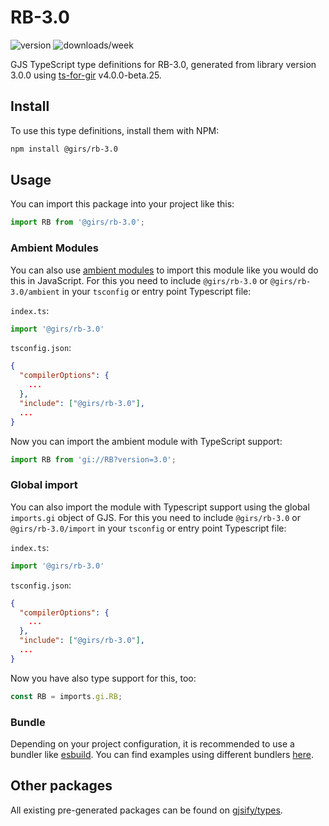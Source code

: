 
# RB-3.0

![version](https://img.shields.io/npm/v/@girs/rb-3.0)
![downloads/week](https://img.shields.io/npm/dw/@girs/rb-3.0)


GJS TypeScript type definitions for RB-3.0, generated from library version 3.0.0 using [ts-for-gir](https://github.com/gjsify/ts-for-gir) v4.0.0-beta.25.

## Install

To use this type definitions, install them with NPM:
```bash
npm install @girs/rb-3.0
```

## Usage

You can import this package into your project like this:
```ts
import RB from '@girs/rb-3.0';
```

### Ambient Modules

You can also use [ambient modules](https://github.com/gjsify/ts-for-gir/tree/main/packages/cli#ambient-modules) to import this module like you would do this in JavaScript.
For this you need to include `@girs/rb-3.0` or `@girs/rb-3.0/ambient` in your `tsconfig` or entry point Typescript file:

`index.ts`:
```ts
import '@girs/rb-3.0'
```

`tsconfig.json`:
```json
{
  "compilerOptions": {
    ...
  },
  "include": ["@girs/rb-3.0"],
  ...
}
```

Now you can import the ambient module with TypeScript support: 

```ts
import RB from 'gi://RB?version=3.0';
```

### Global import

You can also import the module with Typescript support using the global `imports.gi` object of GJS.
For this you need to include `@girs/rb-3.0` or `@girs/rb-3.0/import` in your `tsconfig` or entry point Typescript file:

`index.ts`:
```ts
import '@girs/rb-3.0'
```

`tsconfig.json`:
```json
{
  "compilerOptions": {
    ...
  },
  "include": ["@girs/rb-3.0"],
  ...
}
```

Now you have also type support for this, too:

```ts
const RB = imports.gi.RB;
```

### Bundle

Depending on your project configuration, it is recommended to use a bundler like [esbuild](https://esbuild.github.io/). You can find examples using different bundlers [here](https://github.com/gjsify/ts-for-gir/tree/main/examples).

## Other packages

All existing pre-generated packages can be found on [gjsify/types](https://github.com/gjsify/types).

